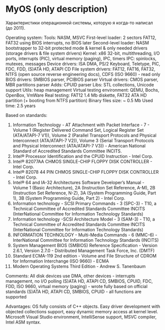 # MyOS (only description)

Характеристики операционной системы, которую я когда-то написал (до 2011).

Operating system:
Tools: NASM, MSVC
First-level loader: 2 sectors FAT12, FAT32 using BIOS interrupts, no BIOS later
Second-level loader: NASM bootstrapper to 32-bit protected mode & kernel & only needed drivers (storage drivers & file system drivers)
Kernel: x86 32-bit, multithreading, I/O ports, interrupts (PIC), virtual memory (paging), IPC, timers
IPC: spinlocks, mutexes, messages
Device drivers: ISA DMA, PS/2 Keyboard, Teletype, PIC, FDC, FDD, (S)ATA HD, ATAPI CD
File system drivers: FAT12, FAT16, FAT32, NTFS (open source reverse engineering docs), CDFS (ISO 9660) - read only
BIOS drivers: SMBIOS parser, PCIBIOS parser
Virtual drivers: CMOS parser, MBR partitions parser
Adds: CPUID parser
Libs: STL collections, Unicode support
Utils: heap management
Virtual testing environment: QEMU, Bochs, OpenBox, VmWare
Real testing: FAT12 1.4 Mb diskette, FAT32 ATA HD partition (+ booting from NTFS partition)
Binary files size: ~ 0.5 Mb
Used time: 2.5 years

Based on standards:
1. Information Technology - AT Attachment with Packet Interface - 7 - Volume 1 (Register Delivered Command Set, Logical Register Set (ATA/ATAPI-7 V1)), Volume 2 (Parallel Transport Protocols and Physical Interconnect (ATA/ATAPI-7 V2)), Volume 3 (Serial Transport Protocols and Physical Interconnect (ATA/ATAPI-7 V3)) - American National Standard of Accredited Standards Committee INCITS.
2. Intel® Processor Identification and the CPUID Instruction - Intel Corp.
3. Intel® 82077AA CHMOS SINGLE-CHIP FLOPPY DISK CONTROLLER - Intel Corp.
4. Intel® 82078 44 PIN CHMOS SINGLE-CHIP FLOPPY DISK CONTROLLER - Intel Corp.
5. Intel® 64 and IA-32 Architectures Software Developer’s Manual - Volume 1 (Basic Architecture), 2A (Instruction Set Reference, A-M), 2B (Instruction Set Reference, N-Z), 3A (System Programming Guide, Part 1), 3B (System Programming Guide, Part 2) - Intel Corp.
6. Information technology - SCSI Primary Commands - 3 (SPC-3) - T10, a Technical Committee of Accredited Standards Committee INCITS (InterNational Committee for Information Technology Standards)
7. Information technology -SCSI Architecture Model - 3 (SAM-3) - T10, a Technical Committee of Accredited Standards Committee INCITS (InterNational Committee for Information Technology Standards)
8. INFORMATION TECHNOLOGY - Multi-Media Commands - 6 (MMC-6) - InterNational Committee for Information Technology Standards (INCITS)
9. System Management BIOS (SMBIOS) Reference Specification - Version 2.6.1, Version 2.7.0 - Distributed Management Task Force, Inc. (DMTF)
10. Standard ECMA-119 2nd edition - Volume and File Structure of CDROM for Information Interchange (ISO 9660) - ECMA
11. Modern Operating Systems Third Edition - Andrew S. Tanenbaum

Comments:
All disk devices use DMA, other devices - interrupts management, no I/O polling
(S)ATA HD, ATAPI CD, SMBIOS, CPUID, FDC, FDD, ISO 9660, virtual memory (paging) - wrote fully based on official standards
(S)ATA HD, ATAPI CD, SMBIOS, CPUID - all functions are supported

Advantages:
OS fully consists of C++ objects.
Easy driver development with objected collections support, easy dynamic memory access at kernel level.
Microsoft Visual Studio environment, IntelliSense support, MSVC compiler, Intel ASM syntax.
